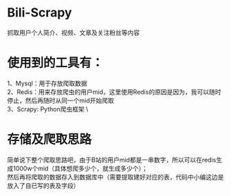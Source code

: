 # Bili-Scrapy
抓取用户个人简介、视频、文章及关注粉丝等内容

# 使用到的工具有：
1、Mysql：用于存放爬取数据 \
2、Redis：用来存放爬虫的用户mid，这里使用Redis的原因是因为，我可以随时停止，然后再随时从同一个mid开始爬取 \
3、Scrapy: Python爬虫框架 \


# 存储及爬取思路
简单说下整个爬取思路吧，由于B站的用户mid都是一串数字，所以可以在redis生成1000w个mid（具体想爬多少个，就生成多少个）；\
然后再将爬取的数据存入到数据库中（需要提取建好对应的表，代码中小编这边是放入了自已写的表及字段）
